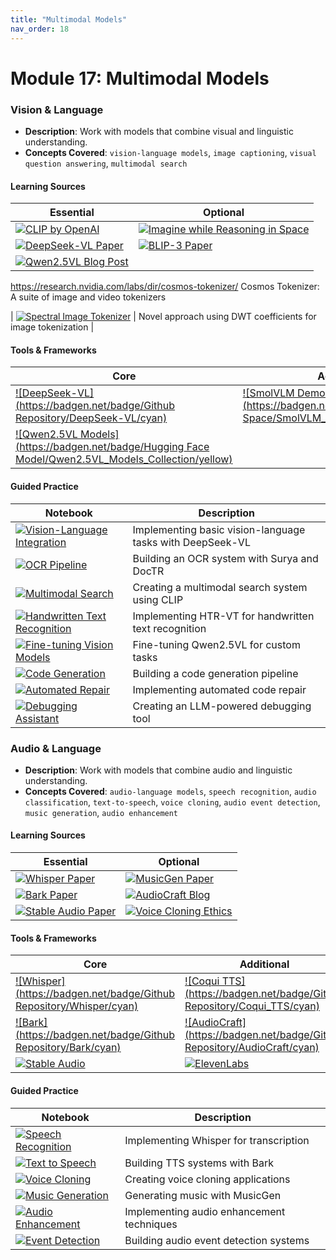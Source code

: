 ```yaml
---
title: "Multimodal Models"
nav_order: 18
---
```



# Module 17: Multimodal Models

### Vision & Language
- **Description**: Work with models that combine visual and linguistic understanding.
- **Concepts Covered**: `vision-language models`, `image captioning`, `visual question answering`, `multimodal search`

#### Learning Sources
| Essential | Optional |
|-----------|----------|
| [![CLIP by OpenAI](https://badgen.net/badge/Website/CLIP_by_OpenAI/blue)](https://openai.com/research/clip) | [![Imagine while Reasoning in Space](https://badgen.net/badge/Paper/Imagine_while_Reasoning_in_Space/purple)](https://arxiv.org/pdf/2501.07542) |
| [![DeepSeek-VL Paper](https://badgen.net/badge/Paper/DeepSeek-VL_Paper/purple)](https://arxiv.org/pdf/2403.05525) | [![BLIP-3 Paper](https://badgen.net/badge/Paper/BLIP-3_Paper/purple)](https://arxiv.org/pdf/2408.08872) |
| [![Qwen2.5VL Blog Post](https://badgen.net/badge/Blog/Qwen2.5VL_Blog_Post/pink)](https://qwenlm.github.io/blog/qwen2.5-vl/) | |

https://research.nvidia.com/labs/dir/cosmos-tokenizer/ Cosmos Tokenizer: A suite of image and video tokenizers

| [![Spectral Image Tokenizer](https://badgen.net/badge/Paper/Spectral%20Image%20Tokenizer/purple)](http://arxiv.org/abs/2412.09607) | Novel approach using DWT coefficients for image tokenization |

#### Tools & Frameworks
| Core | Additional |
|-----------|----------|
| [![DeepSeek-VL](https://badgen.net/badge/Github Repository/DeepSeek-VL/cyan)](https://github.com/deepseek-ai/DeepSeek-V) | [![SmolVLM Demo & Models](https://badgen.net/badge/Hugging Face Space/SmolVLM_Demo_&_Models/yellow)](https://huggingface.co/spaces/HuggingFaceTB/SmolVLM-256M-Demo) |
| [![Qwen2.5VL Models](https://badgen.net/badge/Hugging Face Model/Qwen2.5VL_Models_Collection/yellow)](https://huggingface.co/collections/Qwen/qwen25-vl-6795ffac22b334a837c0f9a5) | |

#### Guided Practice
| Notebook | Description |
|----------|-------------|
| [![Vision-Language Integration](https://badgen.net/badge/Notebook/Vision-Language%20Integration/orange)](notebooks/vision_language_integration.ipynb) | Implementing basic vision-language tasks with DeepSeek-VL |
| [![OCR Pipeline](https://badgen.net/badge/Notebook/OCR%20Pipeline/orange)](notebooks/ocr_pipeline.ipynb) | Building an OCR system with Surya and DocTR |
| [![Multimodal Search](https://badgen.net/badge/Notebook/Multimodal%20Search/orange)](notebooks/multimodal_search.ipynb) | Creating a multimodal search system using CLIP |
| [![Handwritten Text Recognition](https://badgen.net/badge/Notebook/Handwritten%20Text%20Recognition/orange)](notebooks/handwritten_text.ipynb) | Implementing HTR-VT for handwritten text recognition |
| [![Fine-tuning Vision Models](https://badgen.net/badge/Notebook/Fine-tuning%20Vision%20Models/orange)](notebooks/vision_finetuning.ipynb) | Fine-tuning Qwen2.5VL for custom tasks |
| [![Code Generation](https://badgen.net/badge/Notebook/Code%20Generation/orange)](notebooks/code_generation.ipynb) | Building a code generation pipeline |
| [![Automated Repair](https://badgen.net/badge/Notebook/Automated%20Repair/orange)](notebooks/automated_repair.ipynb) | Implementing automated code repair |
| [![Debugging Assistant](https://badgen.net/badge/Notebook/Debugging%20Assistant/orange)](notebooks/debugging_assistant.ipynb) | Creating an LLM-powered debugging tool |


### Audio & Language
- **Description**: Work with models that combine audio and linguistic understanding.
- **Concepts Covered**: `audio-language models`, `speech recognition`, `audio classification`, `text-to-speech`, `voice cloning`, `audio event detection`, `music generation`, `audio enhancement`

#### Learning Sources
| Essential | Optional |
|-----------|----------|
| [![Whisper Paper](https://badgen.net/badge/Paper/Whisper_Paper/purple)](https://arxiv.org/abs/2212.04356) | [![MusicGen Paper](https://badgen.net/badge/Paper/MusicGen_Paper/purple)](https://arxiv.org/abs/2306.05284) |
| [![Bark Paper](https://badgen.net/badge/Paper/Bark_Paper/purple)](https://arxiv.org/abs/2307.07146) | [![AudioCraft Blog](https://badgen.net/badge/Blog/AudioCraft_Blog/pink)](https://ai.meta.com/blog/audiocraft-musicgen-audiogen-encodec-generative-ai-audio/) |
| [![Stable Audio Paper](https://badgen.net/badge/Paper/Stable_Audio_Paper/purple)](https://arxiv.org/abs/2401.04577) | [![Voice Cloning Ethics](https://badgen.net/badge/Website/Voice_Cloning_Ethics/blue)](https://elevenlabs.io/ethics) |

#### Tools & Frameworks
| Core | Additional |
|-----------|----------|
| [![Whisper](https://badgen.net/badge/Github Repository/Whisper/cyan)](https://github.com/openai/whisper) | [![Coqui TTS](https://badgen.net/badge/Github Repository/Coqui_TTS/cyan)](https://github.com/coqui-ai/TTS) |
| [![Bark](https://badgen.net/badge/Github Repository/Bark/cyan)](https://github.com/suno-ai/bark) | [![AudioCraft](https://badgen.net/badge/Github Repository/AudioCraft/cyan)](https://github.com/facebookresearch/audiocraft) |
| [![Stable Audio](https://badgen.net/badge/Website/Stable_Audio/blue)](https://www.stability.ai/stable-audio) | [![ElevenLabs](https://badgen.net/badge/Website/ElevenLabs/blue)](https://elevenlabs.io/) |

#### Guided Practice
| Notebook | Description |
|----------|-------------|
| [![Speech Recognition](https://badgen.net/badge/Notebook/Speech%20Recognition/orange)](notebooks/speech_recognition.ipynb) | Implementing Whisper for transcription |
| [![Text to Speech](https://badgen.net/badge/Notebook/Text%20to%20Speech/orange)](notebooks/text_to_speech.ipynb) | Building TTS systems with Bark |
| [![Voice Cloning](https://badgen.net/badge/Notebook/Voice%20Cloning/orange)](notebooks/voice_cloning.ipynb) | Creating voice cloning applications |
| [![Music Generation](https://badgen.net/badge/Notebook/Music%20Generation/orange)](notebooks/music_generation.ipynb) | Generating music with MusicGen |
| [![Audio Enhancement](https://badgen.net/badge/Notebook/Audio%20Enhancement/orange)](notebooks/audio_enhancement.ipynb) | Implementing audio enhancement techniques |
| [![Event Detection](https://badgen.net/badge/Notebook/Event%20Detection/orange)](notebooks/event_detection.ipynb) | Building audio event detection systems |